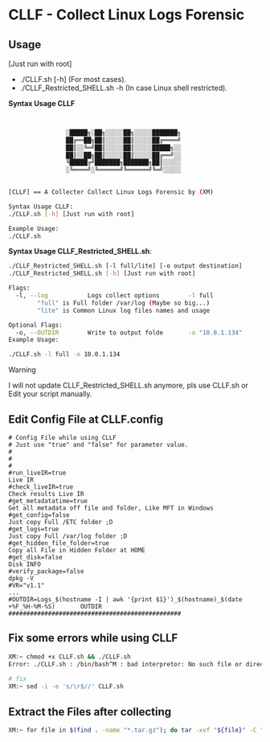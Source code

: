 # CLLF - Collect Linux Logs Forensic
## Usage
[Just run with root]
* ./CLLF.sh [-h]  (For most cases).
* ./CLLF_Restricted_SHELL.sh -h  (In case Linux shell restricted).

**Syntax Usage CLLF**

```bash

                
                ░█████╗░██╗░░░░░██╗░░░░░███████╗
                ██╔══██╗██║░░░░░██║░░░░░██╔════╝
                ██║░░╚═╝██║░░░░░██║░░░░░█████╗░░
                ██║░░██╗██║░░░░░██║░░░░░██╔══╝░░
                ╚█████╔╝███████╗███████╗██║░░░░░
                ░╚════╝░╚══════╝╚══════╝╚═╝░░░░░
    

[CLLF] == A Collecter Collect Linux Logs Forensic by (XM)

Syntax Usage CLLF:
./CLLF.sh [-h] [Just run with root]

Example Usage:
./CLLF.sh

```


**Syntax Usage CLLF_Restricted_SHELL.sh**: 	
```bash
./CLLF_Restricted_SHELL.sh [-l full/lite] [-o output destination]
./CLLF_Restricted_SHELL.sh [-h] [Just run with root]

Flags:
  -l, --log           Logs collect options        -l full
        "full" is Full folder /var/log (Maybe so big...)
        "lite" is Common Linux log files names and usage

Optional Flags:
  -o, --OUTDIR        Write to output folde       -o "10.0.1.134"
Example Usage:

./CLLF.sh -l full -o 10.0.1.134
```
> [!WARNING]
> I will not update CLLF_Restricted_SHELL.sh anymore, pls use CLLF.sh or Edit your script manually.



## Edit Config File at CLLF.config
~~~
# Config File while using CLLF
# Just use "true" and "false" for parameter value.
# 
#
#
#run_liveIR=true                                                                      Live IR
#check_liveIR=true                                                                    Check results Live IR
#get_metadatatime=true                                                                Get all metadata off file and folder, Like MFT in Windows
#get_config=false                                                                     Just copy Full /ETC folder ;D
#get_logs=true                                                                        Just copy Full /var/log folder ;D
#get_hidden_file_folder=true                                                          Copy all File in Hidden Folder at HOME
#get_disk=false                                                                       Disk INFO
#verify_package=false                                                                 dpkg -V
#VR="v1.1"                                                                            ...
#OUTDIR=Logs_$(hostname -I | awk '{print $1}')_$(hostname)_$(date +%F_%H-%M-%S)       OUTDIR
################################################
~~~

## Fix some errors while using CLLF

```bash
XM:~ chmod +x CLLF.sh && ./CLLF.sh
Error: ./CLLF.sh : /bin/bash^M : bad interpretor: No such file or directory
                                                    
# fix
XM:~ sed -i -e 's/\r$//' CLLF.sh
```

## Extract the Files after collecting

```bash
XM:~ for file in $(find . -name "*.tar.gz"); do tar -xvf "${file}" -C "$(dirname "${file}")"; done
```

